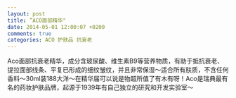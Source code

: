 ```yaml
---
layout: post
title: ”ACO面部精华"
date: 2014-05-01 12:00:07 +0200
comments: true
categories: ACO 护肤品 抗衰老
---
```


Aco面部抗衰老精华，成分含玻尿酸、维生素B9等营养物质，有助于抵抗衰老、提拉面部线条、平复已形成的细纹皱纹，并且非常保湿～适合所有肤质，不含任何香料～30ml装188大洋～在精华届可以说是物超所值了有木有呀！Aco是瑞典最有名的药妆护肤品牌，起源于1939年有自己独立的研究和开发实验室～ 